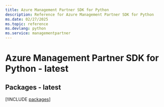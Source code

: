 ```yaml
---
title: Azure Management Partner SDK for Python
description: Reference for Azure Management Partner SDK for Python
ms.date: 02/27/2025
ms.topic: reference
ms.devlang: python
ms.service: managementpartner
---
```

# Azure Management Partner SDK for Python - latest
## Packages - latest
[!INCLUDE [packages](management-partner-index.md)]